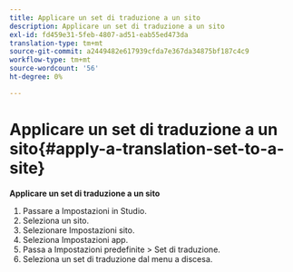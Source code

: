 ```yaml
---
title: Applicare un set di traduzione a un sito
description: Applicare un set di traduzione a un sito
exl-id: fd459e31-5feb-4807-ad51-eab55ed473da
translation-type: tm+mt
source-git-commit: a2449482e617939cfda7e367da34875bf187c4c9
workflow-type: tm+mt
source-wordcount: '56'
ht-degree: 0%

---
```


# Applicare un set di traduzione a un sito{#apply-a-translation-set-to-a-site}

**Applicare un set di traduzione a un sito**

1. Passare a Impostazioni in Studio.
1. Seleziona un sito.
1. Selezionare Impostazioni sito.
1. Seleziona Impostazioni app.
1. Passa a Impostazioni predefinite > Set di traduzione.
1. Seleziona un set di traduzione dal menu a discesa.
